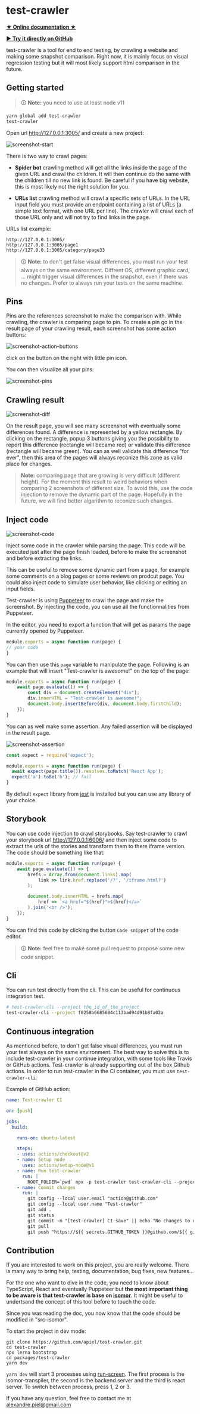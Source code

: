 # test-crawler

**[★ Online documentation ★](https://apiel.github.io/test-crawler/)**

**[► Try it directly on GitHub](https://apiel.github.io/test-crawler/live/)**

test-crawler is a tool for end to end testing, by crawling a website and making some snapshot comparison. Right now, it is mainly focus on visual regression testing but it will most likely support html comparison in the future.

## Getting started

> 🛈 **Note:** you need to use at least node v11

```bash
yarn global add test-crawler
test-crawler
```

Open url http://127.0.0.1:3005/ and create a new project:

![screenshot-start](https://github.com/apiel/test-crawler/blob/master/screenshots/screenshot-new.png?raw=true)

There is two way to crawl pages:

- **Spider bot** crawling method will get all the links inside the page of the given URL
  and crawl the children. It will then continue do the same with the children till no new
  link is found. Be careful if you have big website, this is most likely not the right
  solution for you.

- **URLs list** crawling method will crawl a specific sets of URLs. In the URL input field
  you must provide an endpoint containing a list of URLs (a simple text format, with one URL
  per line). The crawler will crawl each of those URL only and will not try to find links in
  the page.

URLs list example:
```
http://127.0.0.1:3005/
http://127.0.0.1:3005/page1
http://127.0.0.1:3005/category/page33
```

> 🛈 **Note:** to don't get false visual differences, you must run your test always on the same environment. Diffrent OS, different graphic card, ... might trigger visual differences in the snapshot, even if there was no changes. Prefer to always run your tests on the same machine.

## Pins

Pins are the references screenshot to make the comparison with. While crawling, the crawler is comparing page to pin. To create a pin go in the result page of your crawling result, each screenshot has some action buttons:

![screenshot-action-buttons](https://github.com/apiel/test-crawler/blob/master/screenshots/screenshot-action-btn.png?raw=true)

click on the button on the right with little pin icon.

You can then visualize all your pins:

![screenshot-pins](https://github.com/apiel/test-crawler/blob/master/screenshots/screenshot-pins.png?raw=true)

## Crawling result

![screenshot-diff](https://github.com/apiel/test-crawler/blob/master/screenshots/screenshot-diff.png?raw=true)

On the result page, you will see many screenshot with eventually some differences found. A difference is represented by a yellow rectangle. By clicking on the rectangle, popup 3 buttons giving you the possibility to report this difference (rectangle will became red) or validate this difference (rectangle will became green). You can as well validate this difference "for ever", then this area of the pages will always reconize this zone as valid place for changes.

> **Note:** comparing page that are growing is very difficult (different height). For the moment this result to weird behaviors when comparing 2 screenshots of different size. To avoid this, use the code injection to remove the dynamic part of the page. Hopefully in the future, we will find better algarithm to reconize such changes.

## Inject code

![screenshot-code](https://github.com/apiel/test-crawler/blob/master/screenshots/screenshot-code-new.png?raw=true)

Inject some code in the crawler while parsing the page. This code will be executed just after the page finish loaded, before to make the screenshot and before extracting the links.

This can be useful to remove some dynamic part from a page, for example some comments on a blog pages or some reviews on prodcut page. You could also inject code to simulate user behavior, like clicking or editing an input fields.

Test-crawler is using [Puppeteer](https://www.npmjs.com/package/puppeteer) to crawl the page and make the screenshot. By injecting the code, you can use all the functionnalities from Puppeteer.

In the editor, you need to export a function that will get as params the page currently opened by Puppeteer.

```js
module.exports = async function run(page) {
// your code
}
```

You can then use this `page` variable to manipulate the page. Following is an example that will insert "Test-crawler is awesome!" on the top of the page:

```js
module.exports = async function run(page) {
    await page.evaluate(() => {
        const div = document.createElement("div");
        div.innerHTML = "Test-crawler is awesome!";
        document.body.insertBefore(div, document.body.firstChild);
    });
}
```

You can as well make some assertion. Any failed assertion will be displayed in the result page.

![screenshot-assertion](https://github.com/apiel/test-crawler/blob/master/screenshots/screenshot-assertion.png?raw=true)

```js
const expect = require('expect');

module.exports = async function run(page) {
  await expect(page.title()).resolves.toMatch('React App');
  expect('a').toBe('b'); // fail
}
```

By default `expect` library from [jest](https://jestjs.io/docs/en/expect.html) is installed but you can use any library of your choice.

## Storybook

You can use code injection to crawl storybooks. Say test-crawler to crawl your storybook url http://127.0.0.1:6006/ and then inject some code to extract the urls of the stories and transform them to there iframe version. The code should be something like that:

```js
module.exports = async function run(page) {
    await page.evaluate(() => {
        hrefs = Array.from(document.links).map(
            link => link.href.replace('/?', '/iframe.html?')
        );

        document.body.innerHTML = hrefs.map(
            href => `<a href="${href}">${href}</a>`
        ).join('<br />');
    });
}
```

You can find this code by clicking the button `Code snippet` of the code editor.

> 🛈 **Note:** feel free to make some pull request to propose some new code snippet.

## Cli

You can run test directly from the cli. This can be useful for continuous integration test.

```bash
# test-crawler-cli --project the_id_of_the_project
test-crawler-cli --project f0258b6685684c113bad94d91b8fa02a
```

## Continuous integration

As mentioned before, to don't get false visual differences, you must run your test always on the same environment. The best way to solve this is to include test-crawler in your continue integration, with
some tools like Travis or GitHub actions. Test-crawler is already supporting out of the box Github
actions. In order to run test-crawler in the CI container, you must use `test-crawler-cli`.

Example of GitHub action:

```yml
name: Test-crawler CI

on: [push]

jobs:
  build:

    runs-on: ubuntu-latest

    steps:
    - uses: actions/checkout@v2
    - name: Setup node
      uses: actions/setup-node@v1
    - name: Run test-crawler
      run: |
        ROOT_FOLDER=`pwd` npx -p test-crawler test-crawler-cli --project ${{ github.event.client_payload.projectId }}
    - name: Commit changes
      run: |
        git config --local user.email "action@github.com"
        git config --local user.name "Test-crawler"
        git add .
        git status
        git commit -m "[test-crawler] CI save" || echo "No changes to commit"
        git pull
        git push "https://${{ secrets.GITHUB_TOKEN }}@github.com/${{ github.repository }}"
```

## Contribution

If you are interested to work on this project, you are really welcome.
There is many way to bring help, testing, documentation, bug fixes, new features...

For the one who want to dive in the code, you need to know about TypeScript, React and eventually Puppeteer but **the most important thing to be aware is that test-crawler is base on [isomor](https://www.npmjs.com/package/isomor)**. It might be useful to undertsand the concept of this tool before to touch the code.

Since you was reading the doc, you now know that the code should be modified in "src-isomor".

To start the project in dev mode:

```shell
git clone https://github.com/apiel/test-crawler.git
cd test-crawler
npx lerna bootstrap
cd packages/test-crawler
yarn dev
```

`yarn dev` will start 3 processes using [run-screen](https://www.npmjs.com/package/run-screen). The first process is the isomor-transpiler, the second is the backend server and the third is react server. To switch between process, press 1, 2 or 3.

If you have any question, feel free to contact me at alexandre.piel@gmail.com
